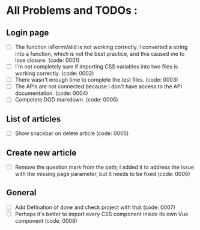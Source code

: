 # All Problems and TODOs :

## Login page

- [ ] The function isFormValid is not working correctly. I converted a string into a function, which is not the best practice, and this caused me to lose closure. (code: 0001)
- [ ] I'm not completely sure if importing CSS variables into two files is working correctly. (code: 0002)
- [ ] There wasn't enough time to complete the test files. (code: 0003)
- [ ] The APIs are not connected because I don't have access to the API documentation. (code: 0004)
- [ ] Compelete DOD markdown. (code: 0005)

## List of articles

- [ ] Show snackbar on delete article (code: 0005)

## Create new article

- [ ] Remove the question mark from the path; I added it to address the issue with the missing page parameter, but it needs to be fixed (code: 0006)

## General

- [ ] Add Defination of done and check project with that (code: 0007)
- [ ] Perhaps it's better to import every CSS component inside its own Vue component (code: 0008)
